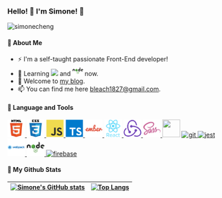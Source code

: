 <h3> Hello! 👋 I'm Simone! 👻 </h3>

<p align="left"> <img src="https://komarev.com/ghpvc/?username=simonecheng&label=Profile%20views&color=0e75b6&style=flat" alt="simonecheng" /> </p>

<h4> 🐳 About Me </h4>

- ⚡ I'm a self-taught passionate Front-End developer!
- 🌱 Learning <img height="24" src="https://cdn.worldvectorlogo.com/logos/nextjs-2.svg"></img> and 
<img height="24" src="https://raw.githubusercontent.com/devicons/devicon/master/icons/nodejs/nodejs-original-wordmark.svg"></img> now.   
- 📝 Welcome to [my blog](https://simonecheng.github.io/).  
- 📫 You can find me here bleach1827@gmail.com.

<h4> 🐳 Language and Tools </h4>

<p align="left">
<a href="https://www.w3.org/html/" target="_blank" rel="noreferrer"> 
  <img src="https://raw.githubusercontent.com/devicons/devicon/master/icons/html5/html5-original-wordmark.svg" alt="html5" width="40" height="40"/> 
</a> 
<a href="https://www.w3schools.com/css/" target="_blank" rel="noreferrer"> 
  <img src="https://raw.githubusercontent.com/devicons/devicon/master/icons/css3/css3-original-wordmark.svg" alt="css3" width="40" height="40"/> 
</a> 
<a href="https://developer.mozilla.org/en-US/docs/Web/JavaScript" target="_blank" rel="noreferrer"> 
  <img src="https://raw.githubusercontent.com/devicons/devicon/master/icons/javascript/javascript-original.svg" alt="javascript" width="40" height="40"/> 
</a>
<a href="https://www.typescriptlang.org/" target="_blank" rel="noreferrer"> 
  <img src="https://raw.githubusercontent.com/devicons/devicon/master/icons/typescript/typescript-original.svg" alt="typescript" width="40" height="40"/> 
</a> 
  
<a href="https://emberjs.com/" target="_blank" rel="noreferrer"> 
  <img src="https://raw.githubusercontent.com/devicons/devicon/master/icons/ember/ember-original-wordmark.svg" alt="ember" width="40" height="40"/> 
</a>
<a href="https://reactjs.org/" target="_blank" rel="noreferrer"> 
  <img src="https://raw.githubusercontent.com/devicons/devicon/master/icons/react/react-original-wordmark.svg" alt="react" width="40" height="40"/> 
</a>
<a href="https://redux.js.org" target="_blank" rel="noreferrer"> 
  <img src="https://raw.githubusercontent.com/devicons/devicon/master/icons/redux/redux-original.svg" alt="redux" width="40" height="40"/> 
</a>  
  
<a href="https://sass-lang.com" target="_blank" rel="noreferrer"> 
  <img src="https://raw.githubusercontent.com/devicons/devicon/master/icons/sass/sass-original.svg" alt="sass" width="40" height="40"/> 
</a>
<img height="40" width="40" src="https://raw.githubusercontent.com/styled-components/brand/master/styled-components.png" />

<a href="https://git-scm.com/" target="_blank" rel="noreferrer"> 
  <img src="https://www.vectorlogo.zone/logos/git-scm/git-scm-icon.svg" alt="git" width="40" height="40"/> 
</a>
<a href="https://jestjs.io" target="_blank" rel="noreferrer"> 
  <img src="https://www.vectorlogo.zone/logos/jestjsio/jestjsio-icon.svg" alt="jest" width="40" height="40"/> 
</a>
<a href="https://webpack.js.org" target="_blank" rel="noreferrer"> 
  <img src="https://raw.githubusercontent.com/devicons/devicon/d00d0969292a6569d45b06d3f350f463a0107b0d/icons/webpack/webpack-original-wordmark.svg" alt="webpack" width="40" height="40"/> 
</a> 
  
<a href="https://nodejs.org" target="_blank" rel="noreferrer"> 
  <img src="https://raw.githubusercontent.com/devicons/devicon/master/icons/nodejs/nodejs-original-wordmark.svg" alt="nodejs" width="40" height="40"/> 
</a>
<a href="https://firebase.google.com/" target="_blank" rel="noreferrer"> 
  <img src="https://www.vectorlogo.zone/logos/firebase/firebase-icon.svg" alt="firebase" width="40" height="40"/> 
</a> 
</p>


<h4> 🐳 My Github Stats </h4>

|[![Simone's GitHub stats](https://github-readme-stats-seven-bice.vercel.app/api?username=SimoneCheng&show_icons=true&count_private=true&hide_border=true&theme=nord)](https://github.com/anuraghazra/github-readme-stats)|[![Top Langs](https://github-readme-stats-seven-bice.vercel.app/api/top-langs/?username=SimoneCheng&layout=compact&hide_border=true&theme=nord)](https://github.com/anuraghazra/github-readme-stats)|
|---|---|
